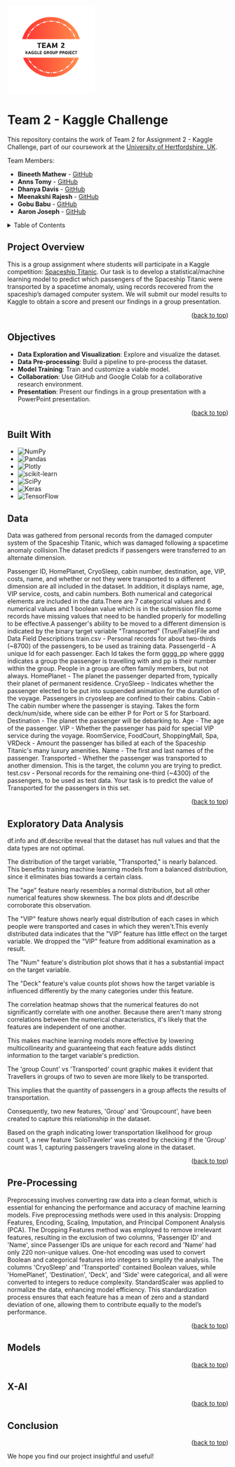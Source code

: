<a id="readme-top"></a>

<!-- TEAM LOGO -->
<br />
<div align="left">
  <a href="https://github.com/othneildrew/Best-README-Template">
    <img src="TEAM 2.png" alt="Logo" width="200" height="200">
  </a>
</div>

# Team 2 - Kaggle Challenge

This repository contains the work of Team 2 for Assignment 2 - Kaggle Challenge, part of our coursework at the [University of Hertfordshire, UK](https://www.herts.ac.uk/).

Team Members:

- **Bineeth Mathew** - [GitHub](https://github.com/Bineethmathew)
- **Anns Tomy** - [GitHub](https://github.com/AnnsTomy)
- **Dhanya Davis** - [GitHub](https://github.com/dhanyadavis1999)
- **Meenakshi Rajesh** - [GitHub](https://github.com/Meenakshi-Rajesh)
- **Gobu Babu** - [GitHub](https://github.com/gobucbabu)
- **Aaron Joseph** - [GitHub](https://github.com/aaronmj7)

<!-- [Contributions](https://github.com/7PAM2015-0509-2023-Group-G/Kaggle-challenge-team-2/graphs/contributors) -->



<!-- TABLE OF CONTENTS -->
<details>
  <summary>Table of Contents</summary>
  <ol>
    <li>
      <a href="#project-overview">Project Overview</a>
    </li>
    <li>
      <a href="#objectives">Objectives</a>
    </li>
    <li>
      <a href="#data">Data</a>
    </li>
    <li>
      <a href="#exploratory-data-analysis">Exploratory Data Analysis</a>
    </li>
    <li>
      <a href="#pre-processing">Pre-Processing</a>
    </li>
    <li>
      <a href="#models">Models</a>
    </li>
    <li>
      <a href="#x-ai">X-AI</a>
    </li>
    <li>
      <a href="#conclusion">Conclusion</a>
    </li>
  </ol>
</details>



## Project Overview

This is a group assignment where students will participate in a Kaggle competition: [Spaceship Titanic](https://www.kaggle.com/competitions/spaceship-titanic). Our task is to develop a statistical/machine learning model to predict which passengers of the Spaceship Titanic were transported by a spacetime anomaly, using records recovered from the spaceship’s damaged computer system. We will submit our model results to Kaggle to obtain a score and present our findings in a group presentation.

<p align="right">(<a href="#readme-top">back to top</a>)</p>



## Objectives

- **Data Exploration and Visualization**: Explore and visualize the dataset.
- **Data Pre-processing**: Build a pipeline to pre-process the dataset.
- **Model Training**: Train and customize a viable model.
- **Collaboration**: Use GitHub and Google Colab for a collaborative research environment.
- **Presentation**: Present our findings in a group presentation with a PowerPoint presentation.

<p align="right">(<a href="#readme-top">back to top</a>)</p>



## Built With
* ![NumPy](https://img.shields.io/badge/numpy-%23013243.svg?style=for-the-badge&logo=numpy&logoColor=white)
* ![Pandas](https://img.shields.io/badge/pandas-%23150458.svg?style=for-the-badge&logo=pandas&logoColor=white)
* ![Plotly](https://img.shields.io/badge/Plotly-%233F4F75.svg?style=for-the-badge&logo=plotly&logoColor=white)
* ![scikit-learn](https://img.shields.io/badge/scikit--learn-%23F7931E.svg?style=for-the-badge&logo=scikit-learn&logoColor=white)
* ![SciPy](https://img.shields.io/badge/SciPy-%230C55A5.svg?style=for-the-badge&logo=scipy&logoColor=%white)
* ![Keras](https://img.shields.io/badge/Keras-%23D00000.svg?style=for-the-badge&logo=Keras&logoColor=white)
* ![TensorFlow](https://img.shields.io/badge/TensorFlow-%23FF6F00.svg?style=for-the-badge&logo=TensorFlow&logoColor=white)



## Data
<!-- content -->Data was gathered from personal records from the damaged computer system of the Spaceship Titanic, which was damaged following a spacetime anomaly collision.​The dataset predicts if passengers were transferred to an alternate dimension.​
Passenger ID, HomePlanet, CryoSleep, cabin number, destination, age, VIP, costs, name, and whether or not they were transported to a different dimension are all included in the dataset. In addition, it displays name, age, VIP service, costs, and cabin numbers.​
Both numerical and categorical elements are included in the data​.There are 7 categorical values and 6 numerical values and 1 boolean value which is in the submission file.some records have missing values that need to be handled properly for modelling to be effective.​A passenger's ability to be moved to a different dimension is indicated by the binary target variable "Transported" (True/False)File and Data Field Descriptions
train.csv - Personal records for about two-thirds (~8700) of the passengers, to be used as training data.
PassengerId - A unique Id for each passenger. Each Id takes the form gggg_pp where gggg indicates a group the passenger is travelling with and pp is their number within the group. People in a group are often family members, but not always.
HomePlanet - The planet the passenger departed from, typically their planet of permanent residence.
CryoSleep - Indicates whether the passenger elected to be put into suspended animation for the duration of the voyage. Passengers in cryosleep are confined to their cabins.
Cabin - The cabin number where the passenger is staying. Takes the form deck/num/side, where side can be either P for Port or S for Starboard.
Destination - The planet the passenger will be debarking to.
Age - The age of the passenger.
VIP - Whether the passenger has paid for special VIP service during the voyage.
RoomService, FoodCourt, ShoppingMall, Spa, VRDeck - Amount the passenger has billed at each of the Spaceship Titanic's many luxury amenities.
Name - The first and last names of the passenger.
Transported - Whether the passenger was transported to another dimension. This is the target, the column you are trying to predict.
test.csv - Personal records for the remaining one-third (~4300) of the passengers, to be used as test data. Your task is to predict the value of Transported for the passengers in this set.

<p align="right">(<a href="#readme-top">back to top</a>)</p>



## Exploratory Data Analysis
<!-- content -->
df.info and df.describe reveal that the dataset has null values and that the data types are not optimal.​

The distribution of the target variable, "Transported," is nearly balanced. This benefits training machine learning models from a balanced distribution, since it eliminates bias towards a certain class.​

The "age" feature nearly resembles a normal distribution, but all other numerical features show skewness. The box plots and df.describe corroborate this observation.

The "VIP" feature shows nearly equal distribution of each cases in which people were transported and cases in which they weren't.​This evenly distributed data indicates that the "VIP" feature has little effect on the target variable. We dropped the "VIP" feature from additional examination as a result.​

The "Num" feature's distribution plot shows that it has a substantial impact on the target variable.​

The "Deck" feature's value counts plot shows how the target variable is influenced differently by the many categories under this feature.​

The correlation heatmap shows that the numerical features do not significantly correlate with one another. Because there aren't many strong correlations between the numerical characteristics, it's likely that the features are independent of one another. ​

This makes machine learning models more effective by lowering multicollinearity and guaranteeing that each feature adds distinct information to the target variable's prediction.​

The 'group Count' vs 'Transported' count graphic makes it evident that Travellers in groups of two to seven are more likely to be transported.​

This implies that the quantity of passengers in a group affects the results of transportation. ​

Consequently, two new features, 'Group' and 'Groupcount', have been created to capture this relationship in the dataset.​

Based on the graph indicating lower transportation likelihood for group count 1, a new feature 'SoloTraveler' was created by checking if the 'Group' count was 1, capturing passengers traveling alone in the dataset.​
<p align="right">(<a href="#readme-top">back to top</a>)</p>



## Pre-Processing
<!-- content -->
Preprocessing involves converting raw data into a clean format, which is essential for enhancing the performance and accuracy of machine learning models. Five preprocessing methods were used in this analysis: Dropping Features, Encoding, Scaling, Imputation, and Principal Component Analysis (PCA). 
The Dropping Features method was employed to remove irrelevant features, resulting in the exclusion of two columns, 'Passenger ID' and 'Name', since Passenger IDs are unique for each record and 'Name' had only 220 non-unique values.
One-hot encoding was used to convert Boolean and categorical features into integers to simplify the analysis. The columns 'CryoSleep' and 'Transported' contained Boolean values, while 'HomePlanet', 'Destination', 'Deck', and 'Side' were categorical, and all were converted to integers to reduce complexity.
StandardScaler was applied to normalize the data, enhancing model efficiency. This standardization process ensures that each feature has a mean of zero and a standard deviation of one, allowing them to contribute equally to the model’s performance.

<p align="right">(<a href="#readme-top">back to top</a>)</p>



## Models
<!-- content -->

<p align="right">(<a href="#readme-top">back to top</a>)</p>



## X-AI
<!-- content -->

<p align="right">(<a href="#readme-top">back to top</a>)</p>



## Conclusion
<!-- content -->

<p align="right">(<a href="#readme-top">back to top</a>)</p>



We hope you find our project insightful and useful!
